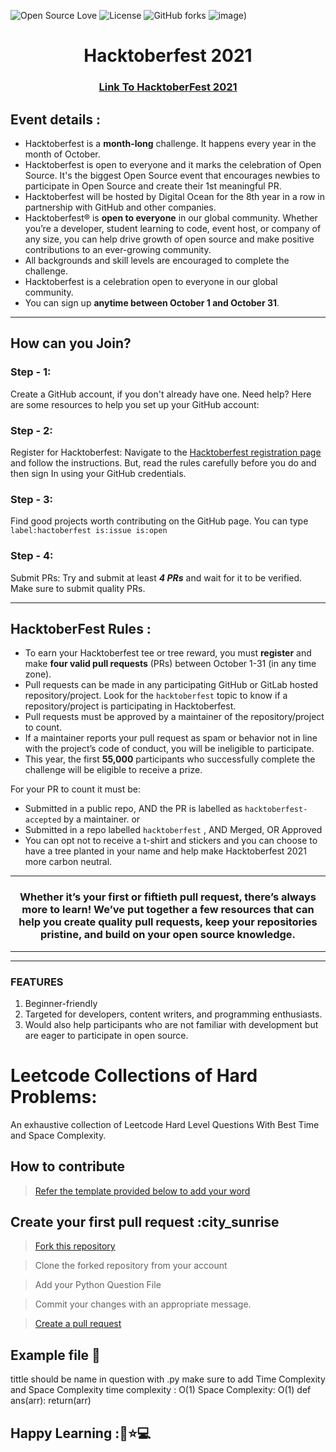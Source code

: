   
![Open Source Love](https://img.shields.io/badge/Open%20Source-%E2%9D%A4-red.svg)
![License](https://img.shields.io/github/license/ajeetjaiswal02/Leetcode-Hard-Problems)
![GitHub forks](https://img.shields.io/github/forks/ajeetjaiswal02/Leetcode-Hard-Problems)
![image](https://user-images.githubusercontent.com/60817034/196428948-c0f675e2-cea2-478b-9c10-3a06c3c4af1b.png))

<h1 align="center"> Hacktoberfest 2021 </h1>

<h3 align="center">
    <a href="https://hacktoberfest.digitalocean.com/">
        Link To HacktoberFest 2021
    </a>
</h3>

## Event details :

- Hacktoberfest is a **month-long** challenge. It happens every year in the month of October.
- Hacktoberfest is open to everyone and it marks the celebration of Open Source. It's the biggest Open Source event that encourages newbies to participate in Open Source and create their 1st meaningful PR.
- Hacktoberfest will be hosted by Digital Ocean for the 8th year in a row in partnership with GitHub and other companies.
- Hacktoberfest® is **open to everyone** in our global community. Whether you’re a developer, student learning to code, event host, or company of any size, you can help drive growth of open source and make positive contributions to an ever-growing community. 
- All backgrounds and skill levels are encouraged to complete the challenge.
- Hacktoberfest is a celebration open to everyone in our global community.
- You can sign up **anytime between October 1 and October 31**.

---

## How can you Join?
### Step - 1:
Create a GitHub account, if you don't already have one. Need help? Here are some resources to help you set up your GitHub account:


### Step - 2:
Register for Hacktoberfest: Navigate to the [Hacktoberfest registration page](https://hacktoberfest.digitalocean.com/register) and follow the instructions. But, read the rules carefully before you do and then sign In using your GitHub credentials.

### Step - 3:
Find good projects worth contributing on the GitHub page. You can type `label:hactoberfest is:issue is:open`

### Step - 4:
Submit PRs: Try and submit at least ***4 PRs*** and wait for it to be verified. Make sure to submit quality PRs.

---

## HacktoberFest Rules :

- To earn your Hacktoberfest tee or tree reward, you must **register** and make **four valid pull requests** (PRs) between October 1-31 (in any time zone). 
- Pull requests can be made in any participating GitHub or GitLab hosted repository/project. Look for the `hacktoberfest` topic to know if a repository/project is participating in Hacktoberfest. 
- Pull requests must be approved by a maintainer of the repository/project to count. 
- If a maintainer reports your pull request as spam or behavior not in line with the project’s code of conduct, you will be ineligible to participate. 
- This year, the first **55,000** participants who successfully complete the challenge will be eligible to receive a prize.


For your PR to count it must be:

- Submitted in a public repo, AND the PR is labelled as `hacktoberfest-accepted` by a maintainer. or
- Submitted in a repo labelled `hacktoberfest` , AND Merged, OR Approved
- You can opt not to receive a t-shirt and stickers and you can choose to have a tree planted in your name and help make Hacktoberfest 2021 more carbon neutral.

***
<h3 align="center"> Whether it’s your first or fiftieth pull request, there’s always more to learn! We’ve put together a few resources that can help you create quality pull requests, keep your repositories pristine, and build on your open source knowledge. </h3>

***

    

---
### FEATURES
1. Beginner-friendly
2. Targeted for developers, content writers, and programming enthusiasts.
3. Would also help participants who are not familiar with development but are eager to participate in open source.


# Leetcode Collections of Hard Problems:

An exhaustive collection of Leetcode Hard Level Questions With Best Time and Space Complexity.


## How to contribute 

> [Refer the template provided below to add your word](https://github.com/ajeetjaiswal02/Leetcode-Hard-Problems)


## Create your first pull request :city_sunrise

> [Fork this repository](https://help.github.com/articles/fork-a-repo/)

> Clone the forked repository from your account

> Add your Python Question File 

> Commit your changes with an appropriate message.

> [Create a pull request](https://help.github.com/articles/creating-a-pull-request-from-a-fork/)

## Example file 🎃
tittle should be name in question with .py
make sure to add Time Complexity and Space Complexity
time complexity : O(1)
Space Complexity: O(1)
  def ans(arr):
   return(arr)




## Happy Learning :👏⭐💻
